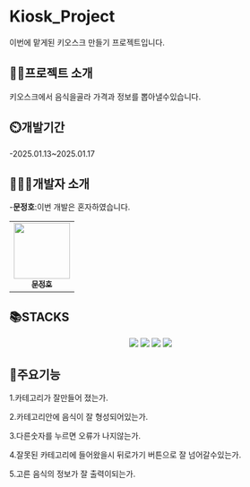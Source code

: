# Kiosk_Project
이번에 맡게된 키오스크 만들기 프로젝트입니다.

## 👨‍🏫프로젝트 소개
키오스크에서 음식을골라 가격과 정보를 뽑아낼수있습니다.

## ⏲️개발기간
-2025.01.13~2025.01.17

## 🧑‍🤝‍🧑개발자 소개
-**문정호**:이번 개발은 혼자하였습니다.
<div align=center> 
<table>
  <tbody>
    <tr>
        <td align="center"><a href="https://github.com/ansdudn2"><img src="https://github.com/user-attachments/assets/27f2fd37-d5e0-449c-9d2d-e95696d17020" width="100px;" alt=""/><br /><sub><b> 문정호 </b></sub></a><br /></td>
    </tr>
  </tbody>
</table>
</div>

## 📚STACKS
<div align=center> 
  <img src="https://img.shields.io/badge/java-007396?style=for-the-badge&logo=java&logoColor=white"> 
  <img src="https://img.shields.io/badge/github-181717?style=for-the-badge&logo=github&logoColor=white">
  <img src="https://img.shields.io/badge/git-F05032?style=for-the-badge&logo=git&logoColor=white">
  <img src="https://img.shields.io/badge/intellijidea-000000?style=for-the-badge&logo=intellijidea&logoColor=white">
</div>

## 📌주요기능
1.카테고리가 잘만들어 졌는가.

2.카테고리안에 음식이 잘 형성되어있는가.

3.다른숫자를 누르면 오류가 나지않는가.

4.잘못된 카테고리에 들어왔을시 뒤로가기 버튼으로 잘 넘어갈수있는가.

5.고른 음식의 정보가 잘 출력이되는가.

